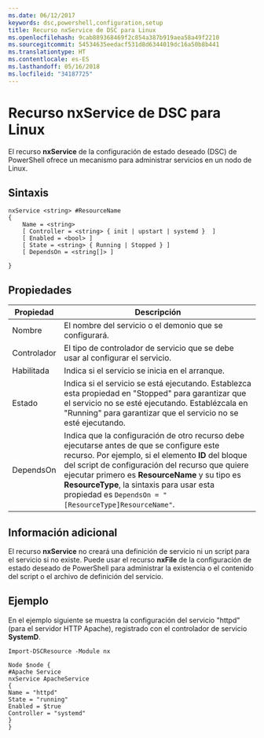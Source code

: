 ```yaml
---
ms.date: 06/12/2017
keywords: dsc,powershell,configuration,setup
title: Recurso nxService de DSC para Linux
ms.openlocfilehash: 9cab889368469f2c854a387b919aea58a49f2210
ms.sourcegitcommit: 54534635eedacf531d8d6344019dc16a50b8b441
ms.translationtype: HT
ms.contentlocale: es-ES
ms.lasthandoff: 05/16/2018
ms.locfileid: "34187725"
---
```

# <a name="dsc-for-linux-nxservice-resource"></a>Recurso nxService de DSC para Linux

El recurso **nxService** de la configuración de estado deseado (DSC) de PowerShell ofrece un mecanismo para administrar servicios en un nodo de Linux.

## <a name="syntax"></a>Sintaxis

```
nxService <string> #ResourceName
{
    Name = <string>
    [ Controller = <string> { init | upstart | systemd }  ]
    [ Enabled = <bool> ]
    [ State = <string> { Running | Stopped } ]
    [ DependsOn = <string[]> ]

}
```

## <a name="properties"></a>Propiedades
|  Propiedad |  Descripción |
|---|---|
| Nombre| El nombre del servicio o el demonio que se configurará.|
| Controlador| El tipo de controlador de servicio que se debe usar al configurar el servicio.|
| Habilitada| Indica si el servicio se inicia en el arranque.|
| Estado| Indica si el servicio se está ejecutando. Establezca esta propiedad en "Stopped" para garantizar que el servicio no se esté ejecutando. Establézcala en "Running" para garantizar que el servicio no se esté ejecutando.|
| DependsOn | Indica que la configuración de otro recurso debe ejecutarse antes de que se configure este recurso. Por ejemplo, si el elemento **ID** del bloque del script de configuración del recurso que quiere ejecutar primero es **ResourceName** y su tipo es **ResourceType**, la sintaxis para usar esta propiedad es `DependsOn = "[ResourceType]ResourceName"`.|


## <a name="additional-information"></a>Información adicional

El recurso **nxService** no creará una definición de servicio ni un script para el servicio si no existe. Puede usar el recurso **nxFile** de la configuración de estado deseado de PowerShell para administrar la existencia o el contenido del script o el archivo de definición del servicio.

## <a name="example"></a>Ejemplo

En el ejemplo siguiente se muestra la configuración del servicio "httpd" (para el servidor HTTP Apache), registrado con el controlador de servicio **SystemD**.

```
Import-DSCResource -Module nx

Node $node {
#Apache Service
nxService ApacheService
{
Name = "httpd"
State = "running"
Enabled = $true
Controller = "systemd"
}
}
```